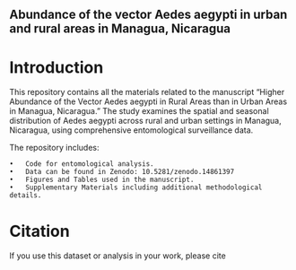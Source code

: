 ## Abundance of the vector Aedes aegypti in urban and rural areas in Managua, Nicaragua

# Introduction

This repository contains all the materials related to the manuscript “Higher Abundance of the Vector Aedes aegypti in Rural Areas than in Urban Areas in Managua, Nicaragua.” The study examines the spatial and seasonal distribution of Aedes aegypti across rural and urban settings in Managua, Nicaragua, using comprehensive entomological surveillance data.

The repository includes:

	•	Code for entomological analysis.
 	•	Data can be found in Zenodo: 10.5281/zenodo.14861397
	•	Figures and Tables used in the manuscript.
	•	Supplementary Materials including additional methodological details.

# Citation

If you use this dataset or analysis in your work, please cite
